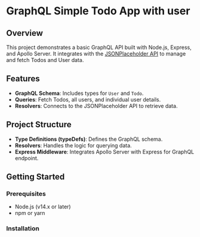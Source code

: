 # GraphQL Simple Todo App with user

## Overview

This project demonstrates a basic GraphQL API built with Node.js, Express, and Apollo Server. It integrates with the [JSONPlaceholder API](https://jsonplaceholder.typicode.com) to manage and fetch Todos and User data.

## Features

- **GraphQL Schema**: Includes types for `User` and `Todo`.
- **Queries**: Fetch Todos, all users, and individual user details.
- **Resolvers**: Connects to the JSONPlaceholder API to retrieve data.

## Project Structure

- **Type Definitions (typeDefs)**: Defines the GraphQL schema.
- **Resolvers**: Handles the logic for querying data.
- **Express Middleware**: Integrates Apollo Server with Express for GraphQL endpoint.

## Getting Started

### Prerequisites

- Node.js (v14.x or later)
- npm or yarn

### Installation


